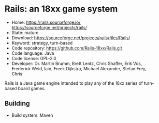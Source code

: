 # Rails: an 18xx game system

- Home: https://rails.sourceforge.io/, https://sourceforge.net/projects/rails/
- State: mature
- Download: https://sourceforge.net/projects/rails/files/Rails/
- Keyword: strategy, turn-based
- Code repository: https://github.com/Rails-18xx/Rails.git
- Code language: Java
- Code license: GPL-2.0
- Developer: Dr. Martin Brumm, Brett Lentz, Chris Shaffer, Erik Vos, Frederick Weld, Iain, Freek Dijkstra, Michael Alexander, Stefan Frey, Chris

Rails is a Java game engine intended to play any of the 18xx series of turn-based board games.

## Building

- Build system: Maven
